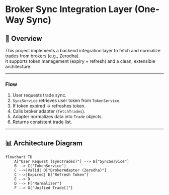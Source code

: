 # Broker Sync Integration Layer (One-Way Sync)

## 🚀 Overview
This project implements a backend integration layer to fetch and normalize trades from brokers (e.g., Zerodha).  
It supports token management (expiry + refresh) and a clean, extensible architecture.

---


### Flow
1. User requests trade sync.
2. `SyncService` retrieves user token from `TokenService`.
3. If token expired → refreshes token.
4. Calls broker adapter (`fetchTrades`).
5. Adapter normalizes data into `Trade` objects.
6. Returns consistent trade list.

---

## 📊 Architecture Diagram

```mermaid
flowchart TD
    A["User Request (syncTrades)"] --> B["SyncService"]
    B --> C["TokenService"]
    C -->|Valid| D["BrokerAdapter (Zerodha)"]
    C -->|Expired| E["Refresh Token"]
    E --> D
    D --> F["Normalizer"]
    F --> G["Unified Trade[]"]


